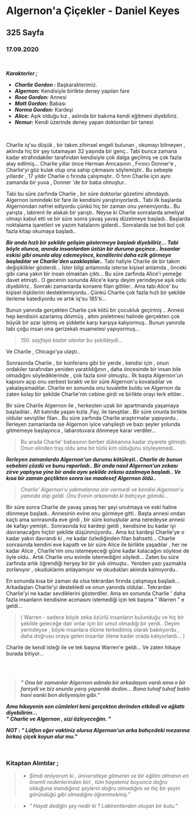 # Algernon'a Çiçekler - Daniel Keyes
## 325 Sayfa
### 17.09.2020

<br>

***Karakterler ;***
- ***Charlie Gordon :*** Başkarakterimiz.
- ***Algernon:*** Kendisiyle birlikte deney yapılan fare
- ***Rose Gordon:***  Annesi
- ***Matt Gordon:***  Babası
- ***Norma Gordon:*** Kardeşi
- ***Alice:*** Aşık olduğu kız , aslında bir bakıma kendi eğitmeni diyebiliriz.
- ***Nemur:*** Kendi üzerinde deney yapan doktordan bir tanesi 


<br>

Charlie iq'su düşük , bir takım zihinsel engeli bulunan , okumayı bilmeyen , aklında hiç bir şey tutamayan 32 yaşında bir genç.. Tabi bunca zamana kadar etrafındakiler tarafından kendisiyle çok dalga geçilmiş ve çok fazla alay edilmiş...  Charlie yıllar önce Herman Amcasının , Fırıncı Donner'e , Charlie'yi göz kulak olup ona sahip çıkmasını söylemiştir.. Bu sebeple yıllardır , 17 yıldır Charlie o fırında çalışmıştır.. O fırın Charlie için aynı zamanda bir yuva , Donner 'de bir baba olmuştur..

 Tabi bu süre zarfında Charlie , bir süre doktorlar gözetimi altındaydı. Algernon ismindeki bir fare ile kendisini yarıştırıyorlardı.. Tabi ilk başlarda Algernondan nefret ediyordu çünkü hiç bir zaman onu yenemiyordu.. Bu yarışta ,  labirent ile alakalı bir yarıştı.. Neyse ki Charlie sonralarda ameliyat olmayı kabul etti ve bir süre sonra yavaş yavaş düzelmeye başladı.. Başlarda noktalama işaretleri ve yazım hatalarını giderdi.. Sonralarda ise bol bol çok fazla kitap okumaya başladı.. 

 ***Bir anda hızlı  bir şekilde gelişim göstermeye başladı diyebiliriz...  Tabi böyle olunca, anında insanlardan üstün bir duruma geçince.. İnsanlar eskisi gibi onunla alay edemeyince, kendilerini  daha ezik görmeye başladılar ve Charlie'den uzaklaştılar..*** Tabi haliyle Charlie de bir takım değişiklikler gösterdi...  İster bilgi anlamında isterse kişisel anlamda , önceki gibi cana yakın bir insan olmaktan çıktı...  Bu süre zarfında Alice'i yemeğe davet etmişti.. O gecenin sonunda Alice'e karşı deyim yerindeyse aşık oldu diyebiliriz.. Sonraki zamanlarda konsere filan gittiler.. Ama tabi Alice' bu kişisel ilişkilerini desteklemiyordu.. Çünkü Charlie çok fazla hızlı bir şekilde ilerleme katediyordu ve artık iq'su 185'ti... 

  Bunun yanında gerçekten Charlie çok kötü bir çocukluk geçirmiş ..  Annesi hep kendisini azarlamış dövmüş , altını pisletmesi halinde gerçekten çok büyük bir azar işitmiş ve şiddetle karşı karşıya kalıyormuş.. Bunun yanında tabi  çoğu insan ona gerizekalı muamelesi yapıyormuş...

  > *150. sayfaya kadar olanlar bu şekildeydi...*

  Ve Charlie , Chicago'ya ulaştı..
  
  Sonrasında Charlie , bir konferans gibi bir yerde , kendisi için , onun ordakiler tarafından yeniden yaratıldığının , daha öncesinde  bir insan bile olmadığını söylediklerinde , çok fazla sinir olmuştu.. İlk başta Algernon'un kapısını açıp onu serbest bıraktı ve bir süre Algernon'u kovaladılar ve yakalayamadılar. Charlie en sonunda onu tuvalette buldu ve Algernon da zaten kolay bir  şekilde 
Charlie'nin cebine girdi ve birlikte orayı terk ettiler..

 Bir süre Charlie Algernon ile , herkesten uzak bir apartmanda yaşamaya başladılar.. Alt katında yaşan kızla ,Fay, ile  tanıştılar.. Bir süre onunla birlikte oldular seviştiler filan.. Bu süre zarfında Charlie araştırmalar yapıyordu.. İlerleyen zamanlarda ise Algernon iyice vahşileşti ve bazı şeyler yolunda gitmemeye başlayınca , labarotuvara dönmeye karar verdiler... 
 > Bu arada Charlie' babasının berber dükkanına kadar  ziyarete gitmişti. Onun elinden traş oldu ama bir türlü kim olduğunu söyleyemedi..

 ***İlerleyen zamanlarda Algernon'un durumu kötüleşti.. Charlie de bunun sebebini çözdü ve bunu raporladı.. Bir anda nasıl  Algernon'un zekası zirve yaptıysa yine bir anda aynı şekilde zekası azalmaya başladı.. Ve kısa bir zaman geçtikten sonra ise maalesef Algernon öldü..***
 
 > *Charlie' Algernon'u yakmalarına izin vermedi ve kendisi Algernon'u yanında alıp geldi. Onu Evinin arkasında ki  bahçeye gömdü...*

  Bir süre sonra Charlie de yavaş yavaş her şeyi unutmaya ve eski haline dönmeye başladı.. Annesinin evine onu görmeye gitti.. Başta annesi ondan kaçtı ama sonrasında eve girdi , bir süre konuştular ama neredeyse annesi de kafayı yemişti.. Sonrasında kız kardeşi geldi , kendisine bu kadar iyi davranacağını hiçbir şekilde düşünmüyordu.. Ama kız kardeşi Charlie'ye o kadar yakın davrandı ki  , ne kadar özlediğinden filan bahsetti... Charlie sonrasında kendini eve kapattı ve bir süre Alice ile  birlikte yaşadılar , her ne kadar Alice , Charlie'nin onu istemeyeceği güne kadar kalacağını söylese de öyle oldu..  Artık Charlie onu evinde istemediğini söyledi... Zaten bu süre zarfında artık öğrendiği herşey bir bir yok olmuştu.. Yeniden  yazı yazmakta zorlanıyor , okuduklarını anlayamıyor ve okudukları aklında kalmıyordu..

  En sonunda kısa bir zaman da olsa tekrardan fırında çalışmaya başladı... Arkadaşları Charlie'yi destekledi  ve onun yanında oldular.. Tekrardan Charlie'yi ne kadar  sevdiklerini gösterdiler. Ama en sonunda Charlie ' daha fazla insanların kendisine acımasını istemediği için tek başına " Warren " e geldi...

  > ( Warren - sadece böyle zeka özürlü insanların bulunduğu ve hiç bir şekilde geleceğe dair onlar için bir umut olmadığı bir yerdi.. Deyim yerindeyse , böyle insanlara ölüme terkedilmiş olarak bakılıyordu
   , daha doğrusu oraya gelen insanlar ölene kadar orada kalıyorlardı... )

   Charlie de kendi isteği ile ve tek başına Warren'e geldi... Ve zaten hikaye burada bitiyor...

   <br> <br>

   > ***" Ona bir zamanlar Algernon adında bir arkadaşım vardı ama o bir fareydi ve biz onunla yarış yapardık dedim... Bana tuhaf tuhaf baktı hani sanki ben deliymişim gibi."***
   


   ***Ama hikayenin son cümleleri beni gerçekten derinden etkiledi ve ağlattı diyebilirim...*** <br>
   ***" Charlie ve Algernon , sizi özleyeceğim. "***

***NOT : " Lütfen eğer vaktiniz olursa Algernon'un arka bahçedeki mezarına birkaç çiçek koyun olur mu."***
   
   
   <br>

### Kitaptan Alıntılar ;
> - *Şimdi anlıyorum ki , üniversiteye gitmenin ve bir eğitim almanın en önemli nedenlerinden biri , tüm hayatımız boyunca  doğru olduğuna inandığınız şeylerin doğru olmadığını ve hiç bir şeyin göründüğü gibi olmadığını öğrenmekmiş."*

> - *" Hayat dediğin şey nedir ki ? Labirentlerden oluşan bir kutu."*

